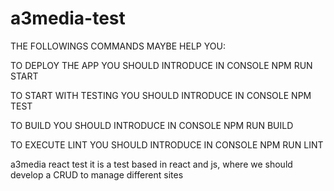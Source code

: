 # a3media-test
<p>THE FOLLOWINGS COMMANDS MAYBE HELP YOU:</p>

<p>TO DEPLOY THE APP YOU SHOULD INTRODUCE IN CONSOLE NPM RUN START</p>
<p>TO START WITH TESTING YOU SHOULD INTRODUCE IN CONSOLE NPM TEST</p>
<p>TO BUILD YOU SHOULD INTRODUCE IN CONSOLE NPM RUN BUILD</p>
<p>TO EXECUTE LINT YOU SHOULD INTRODUCE IN CONSOLE NPM RUN LINT</p>

<p>a3media react test it is a test based in react and js, where we should develop a CRUD to manage different sites</p>


